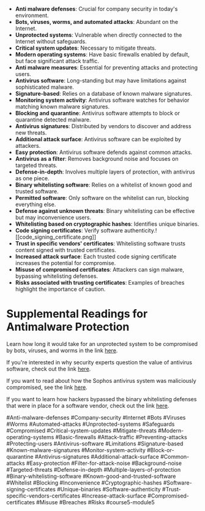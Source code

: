 - **Anti malware defenses**: Crucial for company security in today's environment.
- **Bots, viruses, worms, and automated attacks**: Abundant on the Internet.
- **Unprotected systems**: Vulnerable when directly connected to the Internet without safeguards.
- **Critical system updates**: Necessary to mitigate threats.
- **Modern operating systems**: Have basic firewalls enabled by default, but face significant attack traffic.
- **Anti malware measures**: Essential for preventing attacks and protecting users.
- **Antivirus software**: Long-standing but may have limitations against sophisticated malware.
- **Signature-based**: Relies on a database of known malware signatures.
- **Monitoring system activity**: Antivirus software watches for behavior matching known malware signatures.
- **Blocking and quarantine**: Antivirus software attempts to block or quarantine detected malware.
- **Antivirus signatures**: Distributed by vendors to discover and address new threats.
- **Additional attack surface**: Antivirus software can be exploited by attackers.
- **Easy protection**: Antivirus software defends against common attacks.
- **Antivirus as a filter**: Removes background noise and focuses on targeted threats.
- **Defense-in-depth**: Involves multiple layers of protection, with antivirus as one piece.
- **Binary whitelisting software**: Relies on a whitelist of known good and trusted software.
- **Permitted software**: Only software on the whitelist can run, blocking everything else.
- **Defense against unknown threats**: Binary whitelisting can be effective but may inconvenience users.
- **Whitelisting based on cryptographic hashes**: Identifies unique binaries.
- **Code signing certificates**: Verify software authenticity.![[code_signing_certificate.png]]
- **Trust in specific vendors' certificates**: Whitelisting software trusts content signed with trusted certificates.
- **Increased attack surface**: Each trusted code signing certificate increases the potential for compromise.
- **Misuse of compromised certificates**: Attackers can sign malware, bypassing whitelisting defenses.
- **Risks associated with trusting certificates**: Examples of breaches highlight the importance of caution.

# Supplemental Readings for Antimalware Protection

Learn how long it would take for an unprotected system to be compromised by bots, viruses, and worms in the link [here](https://isc.sans.edu/survivaltime.html).

If you're interested in why security experts question the value of antivirus software, check out the link [here](http://robert.ocallahan.org/2017/01/disable-your-antivirus-software-except.html).

If you want to read about how the Sophos antivirus system was maliciously compromised, see the link [here](http://lock.cmpxchg8b.com/Sophail.pdf).

If you want to learn how hackers bypassed the binary whitelisting defenses that were in place for a software vendor, check out the link [here](http://www.crn.com/news/security/240148192/bit9-admits-systems-breach-stolen-code-signing-certificates.htm).

#Anti-malware-defenses #Company-security #Internet #Bots #Viruses #Worms #Automated-attacks #Unprotected-systems #Safeguards #Compromised #Critical-system-updates #Mitigate-threats #Modern-operating-systems #Basic-firewalls #Attack-traffic #Preventing-attacks #Protecting-users #Antivirus-software #Limitations #Signature-based #Known-malware-signatures #Monitor-system-activity #Block-or-quarantine #Antivirus-signatures #Additional-attack-surface #Common-attacks #Easy-protection #Filter-for-attack-noise #Background-noise #Targeted-threats #Defense-in-depth #Multiple-layers-of-protection #Binary-whitelisting-software #Known-good-and-trusted-software #Whitelist #Blocking #Inconvenience #Cryptographic-hashes #Software-signing-certificates #Unique-binaries #Software-authenticity #Trust-specific-vendors-certificates #Increase-attack-surface #Compromised-certificates #Misuse #Breaches #Risks #course5-module5 